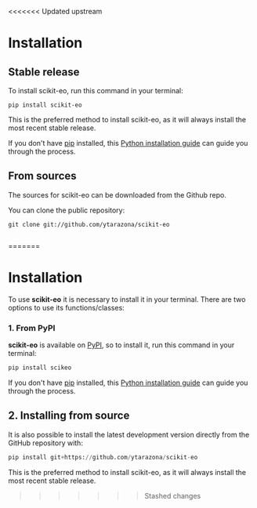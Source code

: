 <<<<<<< Updated upstream
# Installation

## Stable release

To install scikit-eo, run this command in your terminal:

```
pip install scikit-eo
```

This is the preferred method to install scikit-eo, as it will always install the most recent stable release.

If you don't have [pip](https://pip.pypa.io) installed, this [Python installation guide](http://docs.python-guide.org/en/latest/starting/installation/) can guide you through the process.

## From sources

The sources for scikit-eo can be downloaded from the Github repo.

You can clone the public repository:

```
git clone git://github.com/ytarazona/scikit-eo
```

```python

```
=======
<!-- #region -->
# Installation

To use **scikit-eo** it is necessary to install it in your terminal. There are two options to use its functions/classes:

### 1. From PyPI

**scikit-eo** is available on [PyPI](https://pypi.org/project/scikeo/), so to install it, run this command in your terminal:

```python
pip install scikeo
```

If you don't have [pip](https://pip.pypa.io) installed, this [Python installation guide](http://docs.python-guide.org/en/latest/starting/installation/) can guide you through the process.


## 2. Installing from source

It is also possible to install the latest development version directly from the GitHub repository with:

```python
pip install git+https://github.com/ytarazona/scikit-eo
```
This is the preferred method to install scikit-eo, as it will always install the most recent stable release.
<!-- #endregion -->
>>>>>>> Stashed changes
